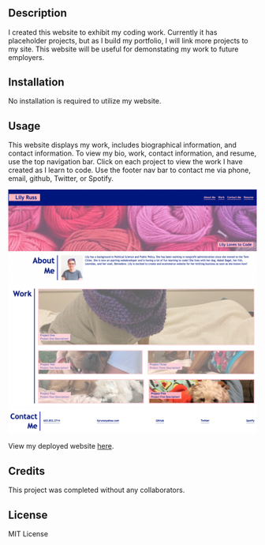 # <Lily-Russ-Portfolio>

## Description

I created this website to exhibit my coding work. Currently it has placeholder projects, but as I build my portfolio, I will link more projects to my site. This website will be useful for demonstating my work to future employers. 

## Installation

No installation is required to utilize my website.

## Usage

This website displays my work, includes biographical information, and contact information. To view my bio, work, contact information, and resume, use the top navigation bar. Click on each project to view the work I have created as I learn to code. Use the footer nav bar to contact me via phone, email, github, Twitter, or Spotify.

![an image displaying the navigation bar and about me section of my website](/Assets/images/Navbar_AboutMe.png)
![an image displaying my projects](/Assets/images/Displayed_projects.png)
![and image displaying my contact information](/Assets/images/Contact_Information.png)

View my deployed website [here](https://llyruss.github.io/Lily-Russ-Portfolio/).

## Credits

This project was completed without any collaborators. 

## License

MIT License 